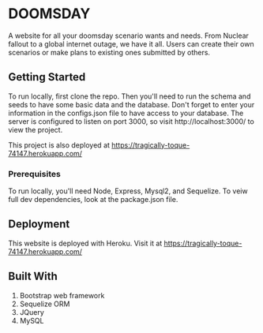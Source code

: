 # DOOMSDAY 

A website for all your doomsday scenario wants and needs. From Nuclear fallout to a global internet outage, we have it all. Users can create their own scenarios or make plans to existing ones submitted by others. 

## Getting Started

To run locally, first clone the repo. Then you'll need to run the schema and seeds to have some basic data and the database. Don't forget to enter your information in the configs.json file to have access to your database. The server is configured to listen on port 3000, so visit http://localhost:3000/ to view the project. 

This project is also deployed at https://tragically-toque-74147.herokuapp.com/

### Prerequisites

To run locally, you'll need Node, Express, Mysql2, and Sequelize. To veiw full dev dependencies, look at the package.json file. 


## Deployment

This website is deployed with Heroku. Visit it at https://tragically-toque-74147.herokuapp.com/

## Built With

1. Bootstrap web framework
1. Sequelize ORM 
1. JQuery
1. MySQL
